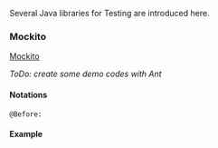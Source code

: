 Several Java libraries for Testing are introduced here.

### Mockito

[Mockito](https://site.mockito.org/)

*ToDo: create some demo codes with Ant*

#### Notations

```
@Before:
```

#### Example



